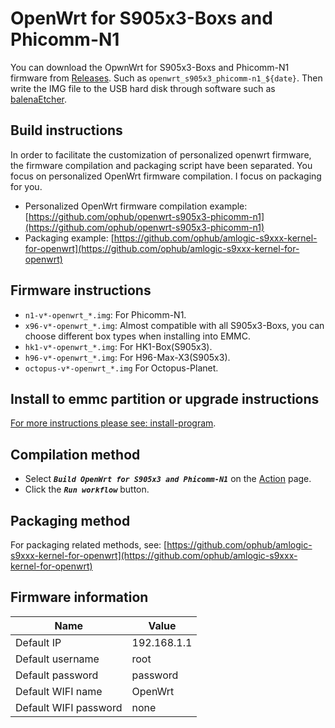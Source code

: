 # OpenWrt for S905x3-Boxs and Phicomm-N1

You can download the OpwnWrt for S905x3-Boxs and Phicomm-N1 firmware from [Releases](https://github.com/ophub/op/releases). Such as `openwrt_s905x3_phicomm-n1_${date}`. Then write the IMG file to the USB hard disk through software such as [balenaEtcher](https://www.balena.io/etcher/).

## Build instructions
In order to facilitate the customization of personalized openwrt firmware, the firmware compilation and packaging script have been separated. You focus on personalized OpenWrt firmware compilation. I focus on packaging for you.

- Personalized OpenWrt firmware compilation example: [https://github.com/ophub/openwrt-s905x3-phicomm-n1](https://github.com/ophub/openwrt-s905x3-phicomm-n1)
- Packaging example: [https://github.com/ophub/amlogic-s9xxx-kernel-for-openwrt](https://github.com/ophub/amlogic-s9xxx-kernel-for-openwrt)

## Firmware instructions

- `n1-v*-openwrt_*.img`: For Phicomm-N1.
- `x96-v*-openwrt_*.img`: Almost compatible with all S905x3-Boxs, you can choose different box types when installing into EMMC.
- `hk1-v*-openwrt_*.img`: For HK1-Box(S905x3).
- `h96-v*-openwrt_*.img`: For H96-Max-X3(S905x3).
- `octopus-v*-openwrt_*.img` For Octopus-Planet.

## Install to emmc partition or upgrade instructions

[For more instructions please see: install-program](https://github.com/ophub/amlogic-s9xxx-kernel-for-openwrt/tree/main/install-program).


## Compilation method

- Select ***`Build OpenWrt for S905x3 and Phicomm-N1`*** on the [Action](https://github.com/ophub/openwrt-s905x3-phicomm-n1/actions) page.
- Click the ***`Run workflow`*** button.

## Packaging method

For packaging related methods, see:
[https://github.com/ophub/amlogic-s9xxx-kernel-for-openwrt](https://github.com/ophub/amlogic-s9xxx-kernel-for-openwrt)

## Firmware information

| Name | Value |
| ---- | ---- |
| Default IP | 192.168.1.1 |
| Default username | root |
| Default password | password |
| Default WIFI name | OpenWrt |
| Default WIFI password | none |

